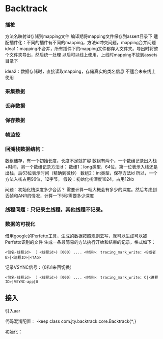 # Backtrack

### 插桩
方法名映射id存储到mapping文件
编译期将mapping文件保存到assert目录下
适配插件化：不同的插件有不同的mapping，方法id冲突问题，mapping合并问题
idea1：mapping不合并，所有插件下的mapping文件都存入文件夹。导出时将整个文件夹导出，然后统一处理
    以后可以线上使用，上线时mapping不放到assets目录下

idea2：数据存储时，直接读取mapping，存储真实的类名信息
    不适合未来线上使用

### 采集数据

### 丢弃数据

### 保存数据

### 帧监控

### 回溯栈数据结构：
数组储存，有一个初始长度，长度不足就扩容
数组有两个，一个数组记录出入栈+时间，另一个数组记录方法id：
数组1：long类型，64位，第一位表示入栈还是出栈，后63位表示时间（精确到微秒）
数组2：int类型，保存方法id
所以，一个方法入栈占用96位，12字节。
假设：初始化栈深度1024，占用12kb

问题：初始化栈深度多少合适？
需要计算一帧大概会有多少的深度。然后考虑到丢帧和ANR的情况，计算一下5秒需要多少深度


### 线程问题：只记录主线程，其他线程不记录。

### 数据的可视化
借用google的Perfetto工具，生成的数据按照规则去写，就可以生成可以被Perfetto识别的文件
生成一条最简易的方法执行开始和结束的记录，格式如下：
```
<包名-线程id>  ( <线程id>) [000] .... <时间>: tracing_mark_write: <B或者E>|<进程ID>|<TAG>
```
记录VSYNC信号：（0和1来回切换）
```
<包名-线程id>  ( <线程id>) [000] .... <时间>: tracing_mark_write: C|<进程ID>|VSYNC-app|0
```



## 接入

引入aar

代码混淆配置：
-keep class com.jty.backtrack.core.Backtrack{*;}


初始化：


